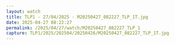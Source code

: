 ```yaml
---
layout: watch
title: TLP1 - 27/04/2025 - M20250427_082227_TLP_1T.jpg
date: 2025-04-27 08:22:27
permalink: /2025/04/27/watch/M20250427_082227_TLP_1
capture: TLP1/2025/202504/20250426/M20250427_082227_TLP_1T.jpg
---
```

